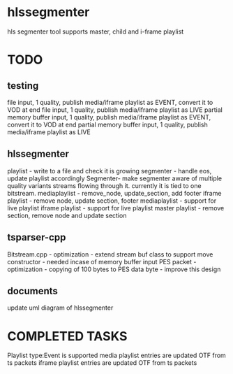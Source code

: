 hlssegmenter
============

hls segmenter tool supports master, child and i-frame playlist


TODO
====

testing
-------
file input, 1 quality, publish media/iframe playlist as EVENT, convert it to VOD at end
file input, 1 quality, publish media/iframe playlist as LIVE
partial memory buffer input, 1 quality, publish media/iframe playlist as EVENT, convert it to VOD at end
partial memory buffer input, 1 quality, publish media/iframe playlist as LIVE


hlssegmenter
-------------
playlist - write to a file and check it is growing
segmenter - handle eos, update playlist accordingly
Segmenter- make segmenter aware of multiple quality variants streams flowing through it. currently it is tied to one bitstream.
mediaplaylist - remove_node, update_section, add footer
iframe playlist - remove node, update section, footer
mediaplaylist - support for live playlist
iframe playlist - support for live playlist
master playlist - remove section, remove node and update section



tsparser-cpp
-------------
Bitstream.cpp - optimization - extend stream buf class to support move constructor - needed incase of memory buffer input
PES packet - optimization - copying of 100 bytes to PES data byte - improve this design 



documents
----------
update uml diagram of hlssegmenter



COMPLETED TASKS
===============
Playlist type:Event is supported 
media playlist entries are updated OTF from ts packets
iframe playlist entries are updated OTF from ts packets